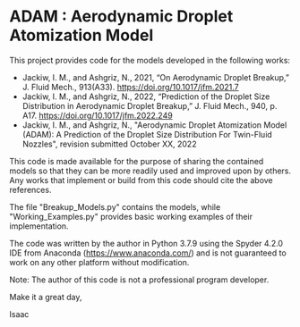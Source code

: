 # ADAM : Aerodynamic Droplet Atomization Model


This project provides code for the models developed in the following works:

   - Jackiw, I. M., and Ashgriz, N., 2021, “On Aerodynamic Droplet Breakup,” J. Fluid Mech., 913(A33). https://doi.org/10.1017/jfm.2021.7
   - Jackiw, I. M., and Ashgriz, N., 2022, “Prediction of the Droplet Size Distribution in Aerodynamic Droplet Breakup,” J. Fluid Mech., 940, p. A17. https://doi.org/10.1017/jfm.2022.249
   - Jackiw, I. M., and Ashgriz, N., "Aerodynamic Droplet Atomization Model (ADAM): A Prediction of the Droplet Size Distribution For Twin-Fluid Nozzles", revision submitted October XX, 2022

This code is made available for the purpose of sharing the contained models so that they can be more readily used and improved upon by others.
Any works that implement or build from this code should cite the above references.

The file "Breakup_Models.py" contains the models, while "Working_Examples.py" provides basic working examples of their implementation.

The code was written by the author in Python 3.7.9 using the Spyder 4.2.0 IDE from Anaconda (https://www.anaconda.com/)
    and is not guaranteed to work on any other platform without modification.
    
Note: The author of this code is not a professional program developer.


Make it a great day,

Isaac
